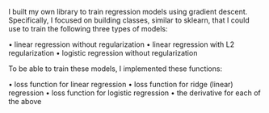 I built my own library to train regression models using gradient descent. Specifically, I focused on building classes, similar to sklearn, that I could use to train the following three types of models:

• linear regression without regularization
• linear regression with L2 regularization
• logistic regression without regularization

To be able to train these models, I implemented these functions:

• loss function for linear regression
• loss function for ridge (linear) regression • loss function for logistic regression
• the derivative for each of the above